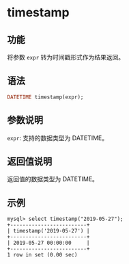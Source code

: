 # timestamp

## 功能

将参数 `expr` 转为时间戳形式作为结果返回。

## 语法

```Haskell
DATETIME timestamp(expr);
```

## 参数说明

`expr`: 支持的数据类型为 DATETIME。

## 返回值说明

返回值的数据类型为 DATETIME。

## 示例

```Plain Text
mysql> select timestamp("2019-05-27");
+-------------------------+
| timestamp('2019-05-27') |
+-------------------------+
| 2019-05-27 00:00:00     |
+-------------------------+
1 row in set (0.00 sec)
```
